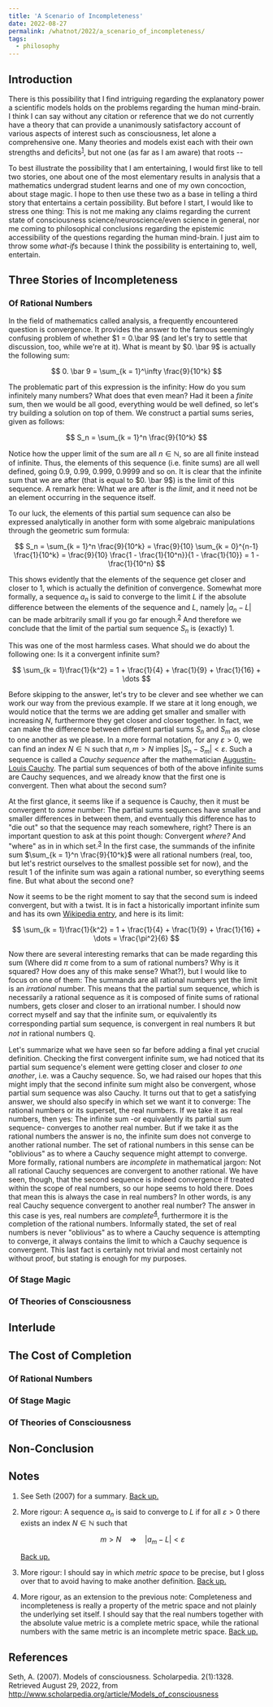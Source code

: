 ```yaml
---
title: 'A Scenario of Incompleteness'
date: 2022-08-27
permalink: /whatnot/2022/a_scenario_of_incompleteness/
tags:
  - philosophy
---
```


## Introduction

There is this possibility that I find intriguing regarding the explanatory power a scientific models holds on the problems regarding the human mind-brain. I think I can say without any citation or reference that we do not currently have a theory that can provide a unanimously satisfactory account of various aspects of interest such as consciousness, let alone a comprehensive one. Many theories and models exist each with their own strengths and deficits<sup><a id="footnotemark1" href="/whatnot/2022/a_scenario_of_incompleteness/#footnotetext1">1</a></sup>, but not one (as far as I am aware) that roots --

To best illustrate the possibility that I am entertaining, I would first like to tell two stories, one about one of the most elementary results in analysis that a mathematics undergrad student learns and one of my own concoction, about stage magic. I hope to then use these two as a base in telling a third story that entertains a certain possibility. But before I start, I would like to stress one thing: This is not me making any claims regarding the current state of consciousness science/neuroscience/even science in general, nor me coming to philosophical conclusions regarding the epistemic accessibility of the questions regarding the human mind-brain. I just aim to throw some *what-if*s because I think the possibility is entertaining to, well, entertain.

## Three Stories of Incompleteness

### Of Rational Numbers

In the field of mathematics called analysis, a frequently encountered question is convergence. It provides the answer to the famous seemingly confusing problem of whether $1 = 0.\bar 9$ (and let's try to settle that discussion, too, while we're at it). What is meant by $0. \bar 9$ is actually the following sum:

$$
0. \bar 9 = \sum_{k = 1}^\infty \frac{9}{10^k}
$$

The problematic part of this expression is the infinity: How do you sum infinitely many numbers? What does that even mean? Had it been a *finite* sum, then we would be all good, everything would be well defined, so let's try building a solution on top of them. We construct a partial sums series, given as follows:

$$
S_n = \sum_{k = 1}^n \frac{9}{10^k}
$$

Notice how the upper limit of the sum are all $n\in \mathbb N$, so are all finite instead of infinite. Thus, the elements of this sequence (i.e. finite sums) are all well defined, going $0.9$, $0.99$, $0.999$, $0.9999$ and so on. It is clear that the infinite sum that we are after (that is equal to $0. \bar 9$) is the limit of this sequence. A remark here: What we are after is *the limit*, and it need not be an element occurring in the sequence itself. 

To our luck, the elements of this partial sum sequence can also be expressed analytically in another form with some algebraic manipulations through the geometric sum formula:

$$
S_n = \sum_{k = 1}^n \frac{9}{10^k} = \frac{9}{10} \sum_{k = 0}^{n-1} \frac{1}{10^k} = \frac{9}{10} \frac{1 - \frac{1}{10^n}}{1 - \frac{1}{10}} = 1 - \frac{1}{10^n}
$$

This shows evidently that the elements of the sequence get closer and closer to $1$, which is actually the definition of convergence. Somewhat more formally, a sequence $a_n$ is said to converge to the limit $L$ if the absolute difference between the elements of the sequence and $L$, namely $\lvert a_n - L\rvert$ can be made arbitrarily small if you go far enough.<sup><a id="footnotemark2" href="/whatnot/2022/a_scenario_of_incompleteness/#footnotetext2">2</a></sup> And therefore we conclude that the limit of the partial sum sequence $S_n$ is (exactly) $1$.

This was one of the most harmless cases. What should we do about the following one: Is it a convergent infinite sum?

$$
\sum_{k = 1}\frac{1}{k^2} = 1 + \frac{1}{4} + \frac{1}{9} + \frac{1}{16} + \dots
$$

Before skipping to the answer, let's try to be clever and see whether we can work our way from the previous example. If we stare at it long enough, we would notice that the terms we are adding get smaller and smaller with increasing $N$, furthermore they get closer and closer together. In fact, we can make the difference between different partial sums $S_n$ and $S_m$ as close to one another as we please. In a more formal notation, for any $\varepsilon > 0$, we can find an index $N \in \mathbb N$ such that $n,m > N$ implies $\lvert S_n - S_m \rvert < \varepsilon$. Such a sequence is called a *Cauchy sequence* after the mathematician [Augustin-Louis Cauchy](https://www.wikiwand.com/en/Augustin-Louis_Cauchy). The partial sum sequences of both of the above infinite sums are Cauchy sequences, and we already know that the first one is convergent. Then what about the second sum?

At the first glance, it seems like if a sequence is Cauchy, then it must be convergent to *some* number: The partial sums sequences have smaller and smaller differences in between them, and eventually this difference has to "die out" so that the sequence may reach somewhere, right? There is an important question to ask at this point though: Convergent *where?* And "where" as in in which set.<sup><a id="footnotemark3" href="/whatnot/2022/a_scenario_of_incompleteness/#footnotetext3">3</a></sup> In the first case, the summands of the infinite sum $\sum_{k = 1}^n \frac{9}{10^k}$ were all rational numbers (real, too, but let's restrict ourselves to the smallest possible set for now), and the result $1$ of the infinite sum was again a rational number, so everything seems fine. But what about the second one?

Now it seems to be the right moment to say that the second sum is indeed convergent, but with a twist. It is in fact a historically important infinite sum and has its own [Wikipedia entry](https://www.wikiwand.com/en/Basel_problem), and here is its limit:

$$
\sum_{k = 1}\frac{1}{k^2} = 1 + \frac{1}{4} + \frac{1}{9} + \frac{1}{16} + \dots = \frac{\pi^2}{6}
$$

Now there are several interesting remarks that can be made regarding this sum (Where did $\pi$ come from to a sum of rational numbers? Why is it squared? How does any of this make sense? What?), but I would like to focus on one of them: The summands are all rational numbers yet the limit is an *irrational* number. This means that the partial sum sequence, which is necessarily a rational sequence as it is composed of finite sums of rational numbers, gets closer and closer to an irrational number. I should now correct myself and say that the infinite sum, or equivalently its corresponding partial sum sequence, is convergent in real numbers $\mathbb R$ but *not* in rational numbers $\mathbb Q$.

Let's summarize what we have seen so far before adding a final yet crucial definition. Checking the first convergent infinite sum, we had noticed that its partial sum sequence's element were getting closer and closer *to one another*, i.e. was a Cauchy sequence. So, we had raised our hopes that this might imply that the second infinite sum might also be convergent, whose partial sum sequence was also Cauchy. It turns out that to get a satisfying answer, we should also specify in which set we want it to converge: The rational numbers or its superset, the real numbers. If we take it as real numbers, then yes: The infinite sum -or equivalently its partial sum sequence- converges to another real number. But if we take it as the rational numbers the answer is no, the infinite sum does not converge to another rational number. The set of rational numbers in this sense can be "oblivious" as to where a Cauchy sequence might attempt to converge. More formally, rational numbers are *incomplete* in mathematical jargon: Not all rational Cauchy sequences are convergent to another rational. We have seen, though, that the second sequence is indeed convergence if treated within the scope of real numbers, so our hope seems to hold there. Does that mean this is always the case in real numbers? In other words, is any real Cauchy sequence convergent to another real number? The answer in this case is yes, real numbers are *complete*<sup><a id="footnotemark4" href="/whatnot/2022/a_scenario_of_incompleteness/#footnotetext4">4</a></sup>, furthermore it is the completion of the rational numbers. Informally stated, the set of real numbers is never "oblivious" as to where a Cauchy sequence is attempting to converge, it always contains the limit to which a Cauchy sequence is convergent. This last fact is certainly not trivial and most certainly not without proof, but stating is enough for my purposes.

### Of Stage Magic

### Of Theories of Consciousness

## Interlude

## The Cost of Completion

### Of Rational Numbers

### Of Stage Magic

### Of Theories of Consciousness

## Non-Conclusion

## Notes

1. <a id="footnotetext1"></a> See Seth (2007) for a summary. [Back up.](/whatnot/2022/a_scenario_of_incompleteness/#footnotemark1)
2. <a id="footnotetext2"></a> More rigour: A sequence $a_n$ is said to converge to $L$ if for all $\varepsilon > 0$ there exists an index $N\in \mathbb N$ such that
   
   $$
   m > N \quad \Rightarrow \quad \lvert a_m - L \rvert < \varepsilon
   $$

   [Back up.](/whatnot/2022/a_scenario_of_incompleteness/#footnotemark2) 
3. <a id="footnotetext3"></a> More rigour: I should say in which *metric space* to be precise, but I gloss over that to avoid having to make another definition. [Back up.](/whatnot/2022/a_scenario_of_incompleteness/#footnotemark3)
4. <a id="footnotetext4"></a> More rigour, as an extension to the previous note: Completeness and incompleteness is really a property of the metric space and not plainly the underlying set itself. I should say that the real numbers together with the absolute value metric is a complete metric space, while the rational numbers with the same metric is an incomplete metric space. [Back up.](/whatnot/2022/a_scenario_of_incompleteness/#footnotemark4) 

<!-- 1. <a id="footnotetext1"></a>  [Back up.](/whatnot/2022/a_scenario_of_incompleteness/#footnotemark1) 
<sup><a id="footnotemark1" href="/whatnot/2022/a_scenario_of_incompleteness/#footnotetext1">1</a></sup> -->

## References

Seth, A. (2007). Models of consciousness. Scholarpedia. 2(1):1328. Retrieved August 29, 2022, from http://www.scholarpedia.org/article/Models_of_consciousness 